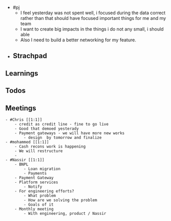 - #pj
	- I feel yesterday was not spent well, i focused during the data correct rather than that should have focused important things for me and my team
	- I want to create big impacts in the things i do not any small, i should able
	- Also I need to build a better networking for my feature.
- ## Strachpad
## Learnings
## Todos
## Meetings
	- #Chris [[1:1]]
		- credit as credit line - fine to go live
		- Good that demoed yesterady
		- Payment gateways - we will have more new works
			- design  by tomorrow and finalize
	- #mohammed [[1:1]]
		- Cash recons work is happening
		- We will restructure
		-
	- #Nassir [[1:1]]
		- BNPL
			- Loan migration
			- Payments
		- Payment Gateway
		- Platform services
			- Notify
		- For engineering efforts?
			- What problem
			- How are we solving the problem
			- Goals of it
		- Monthly meeting
			- With engineering, product / Nassir